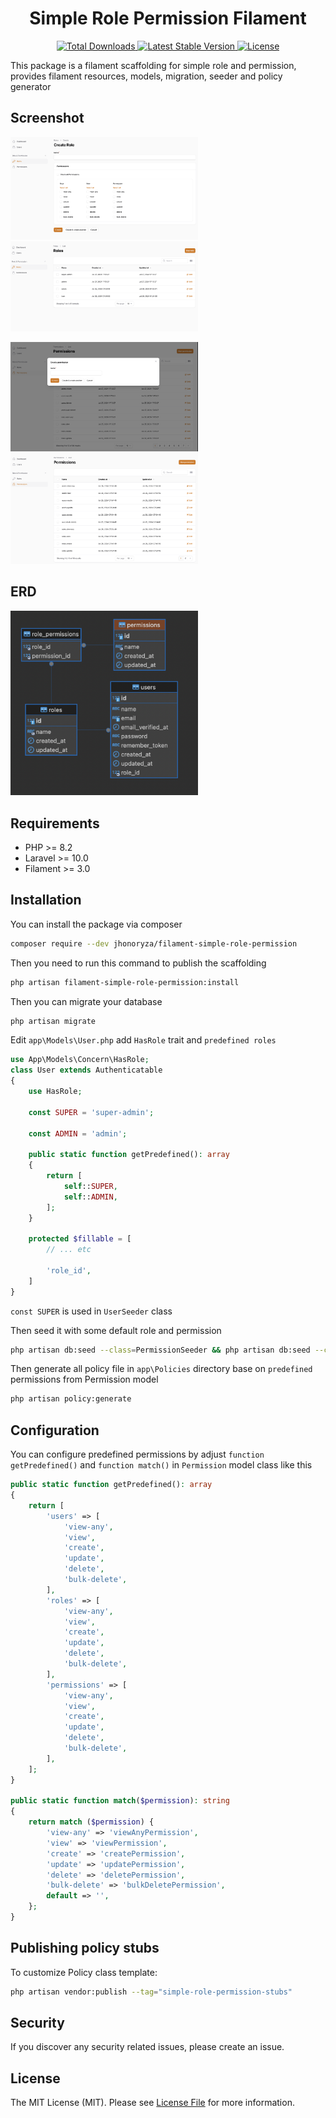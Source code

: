 <h1 align="center">Simple Role Permission Filament</h1>
<p align="center">
    <a href="https://packagist.org/packages/jhonoryza/filament-simple-role">
        <img src="https://poser.pugx.org/jhonoryza/filament-simple-role/d/total.svg" alt="Total Downloads">
    </a>
    <a href="https://packagist.org/packages/jhonoryza/filament-simple-role">
        <img src="https://poser.pugx.org/jhonoryza/filament-simple-role/v/stable.svg" alt="Latest Stable Version">
    </a>
    <a href="https://packagist.org/packages/jhonoryza/filament-simple-role">
        <img src="https://poser.pugx.org/jhonoryza/filament-simple-role/license.svg" alt="License">
    </a>
</p>

This package is a filament scaffolding for simple role and permission, provides filament resources, models, migration, seeder and policy generator

## Screenshot

<p float="left">
    <img src="/public/create-role.png" width="300" />
    <img src="/public/role.png" width="300" />
</p>
<p float="left">
    <img src="/public/create-permission.png" width="300" />
    <img src="/public/permission.png" width="300" />
</p>

## ERD
<p float="left">
    <img src="/public/erd.png" width="300" />
</p>

## Requirements
- PHP >= 8.2
- Laravel >= 10.0
- Filament >= 3.0

## Installation

You can install the package via composer

```bash
composer require --dev jhonoryza/filament-simple-role-permission
```

Then you need to run this command to publish the scaffolding

```bash
php artisan filament-simple-role-permission:install
```

Then you can migrate your database

```bash 
php artisan migrate
``` 

Edit `app\Models\User.php` add `HasRole` trait and `predefined roles`

```php
use App\Models\Concern\HasRole;
class User extends Authenticatable
{
    use HasRole;

    const SUPER = 'super-admin';

    const ADMIN = 'admin';

    public static function getPredefined(): array
    {
        return [
            self::SUPER,
            self::ADMIN,
        ];
    }

    protected $fillable = [
        // ... etc

        'role_id',
    ]
}
```

`const SUPER` is used in `UserSeeder` class

Then seed it with some default role and permission
```bash
php artisan db:seed --class=PermissionSeeder && php artisan db:seed --class=RoleSeeder && php artisan db:seed --class=UserSeeder
```

Then generate all policy file in `app\Policies` directory base on `predefined` permissions from Permission model

```bash
php artisan policy:generate
```

## Configuration

You can configure predefined permissions by adjust `function getPredefined()` and `function match()` in `Permission` model class like this

```php
public static function getPredefined(): array
{
    return [
        'users' => [
            'view-any',
            'view',
            'create',
            'update',
            'delete',
            'bulk-delete',
        ],
        'roles' => [
            'view-any',
            'view',
            'create',
            'update',
            'delete',
            'bulk-delete',
        ],
        'permissions' => [
            'view-any',
            'view',
            'create',
            'update',
            'delete',
            'bulk-delete',
        ],
    ];
}

public static function match($permission): string
{
    return match ($permission) {
        'view-any' => 'viewAnyPermission',
        'view' => 'viewPermission',
        'create' => 'createPermission',
        'update' => 'updatePermission',
        'delete' => 'deletePermission',
        'bulk-delete' => 'bulkDeletePermission',
        default => '',
    };
}
```

## Publishing policy stubs

To customize Policy class template:

```bash
php artisan vendor:publish --tag="simple-role-permission-stubs"
```

## Security

If you discover any security related issues, please create an issue.

## License

The MIT License (MIT). Please see [License File](LICENSE.md) for more information.